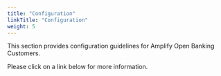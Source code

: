 ```yaml
---
title: "Configuration"
linkTitle: "Configuration"
weight: 5
---
```


This section provides configuration guidelines for Amplify Open Banking Customers.

Please click on a link below for more information.
